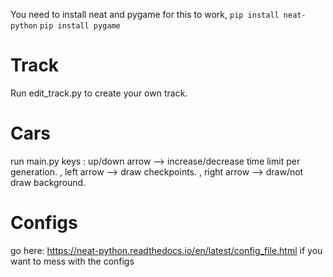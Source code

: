You need to install neat and pygame for this to work,
```pip install neat-python```
```pip install pygame```

# Track
Run edit_track.py to create your own track.

# Cars
run main.py
keys :
    up/down arrow --> increase/decrease time limit per generation.
    , left arrow    --> draw checkpoints.
    , right arrow   --> draw/not draw background.

# Configs
go here: https://neat-python.readthedocs.io/en/latest/config_file.html if you want to mess with the configs

